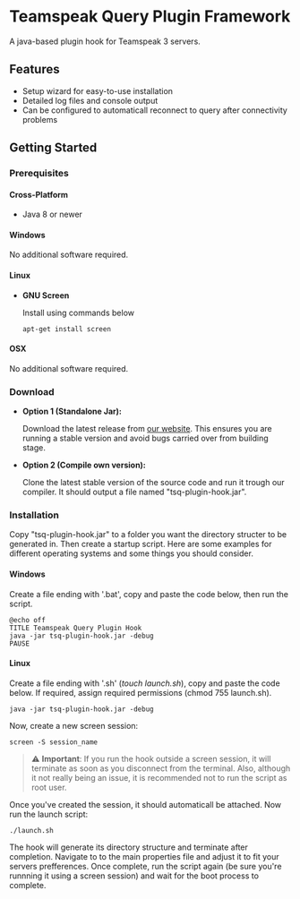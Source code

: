 # Teamspeak Query Plugin Framework

A java-based plugin hook for Teamspeak 3 servers.

## Features
- Setup wizard for easy-to-use installation
- Detailed log files and console output
- Can be configured to automaticall reconnect to query after connectivity problems

## Getting Started

### Prerequisites

#### Cross-Platform
- Java 8 or newer

#### Windows
No additional software required.

#### Linux
- **GNU Screen**

   Install using commands below
   
   ```
   apt-get install screen
   ```

#### OSX
No additional software required.

### Download
- **Option 1 (Standalone Jar):**

   Download the latest release from [our website](https://projects.vortexdata.net/tsq-plugin-hook). This ensures you are running a stable version and avoid bugs carried over from building stage.
- **Option 2 (Compile own version):**

   Clone the latest stable version of the source code and run it trough our compiler. It should output a file named "tsq-plugin-hook.jar".
   
### Installation

   Copy "tsq-plugin-hook.jar" to a folder you want the directory structer to be generated in. Then create a startup script. Here are some examples for different operating systems and some things you should consider.
   
   #### Windows
   
   Create a file ending with '.bat', copy and paste the code below, then run the script.
   
   ```
   @echo off
   TITLE Teamspeak Query Plugin Hook
   java -jar tsq-plugin-hook.jar -debug
   PAUSE
   ```

   #### Linux
   
   Create a file ending with '.sh' (_touch launch.sh_), copy and paste the code below. If required, assign required permissions (chmod 755 launch.sh).
   
   ```
   java -jar tsq-plugin-hook.jar -debug
   ```
   
   Now, create a new screen session:
   
   ```
   screen -S session_name
   ```
   
   > ⚠️ **Important**: If you run the hook outside a screen session, it will terminate as soon as you disconnect from the terminal. Also, although it not really being an issue, it is recommended not to run the script as root user.
   
   Once you've created the session, it should automaticall be attached. Now run the launch script:
   
   ```
   ./launch.sh
   ```
   
   The hook will generate its directory structure and terminate after completion. Navigate to to the main properties file and adjust it to fit your servers prefferences. Once complete, run the script again (be sure you're runnning it using a screen session) and wait for the boot process to complete.
